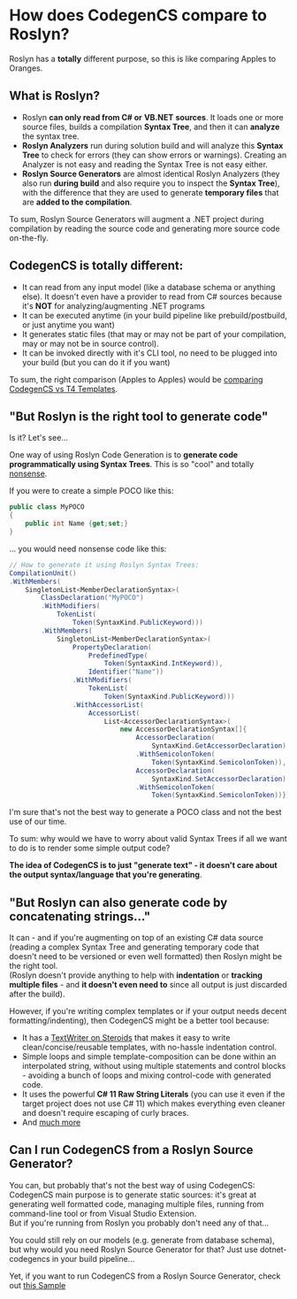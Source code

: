 # How does CodegenCS compare to Roslyn?

Roslyn has a **totally** different purpose, so this is like comparing Apples to Oranges.

## What is Roslyn?

- Roslyn **can only read from C# or** **VB.NET** **sources**. It loads one or more source files, builds a compilation **Syntax Tree**, and then it can **analyze** the syntax tree.  
- **Roslyn Analyzers** run during solution build and will analyze this **Syntax Tree** to check for errors (they can show errors or warnings). Creating an Analyzer is not easy and reading the Syntax Tree is not easy either.  
 - **Roslyn Source Generators** are almost identical Roslyn Analyzers (they also run **during build** and also require you to inspect the **Syntax Tree**), with the difference that they are used to generate **temporary files** that are **added to the compilation**.  
 
 To sum, Roslyn Source Generators will augment a .NET project during compilation by reading the source code and generating more source code on-the-fly.

## CodegenCS is totally different:

- It can read from any input model (like a database schema or anything else).
  It doesn't even have a provider to read from C# sources because it's **NOT** for analyzing/augmenting .NET programs
- It can be executed anytime (in your build pipeline like prebuild/postbuild, or just anytime you want)
- It generates static files (that may or may not be part of your compilation, may or may not be in source control).   
- It can be invoked directly with it's CLI tool, no need to be plugged into your build (but you can do it if you want)

To sum, the right comparison (Apples to Apples) would be [comparing CodegenCS vs T4 Templates](Comparison-T4.md).

## "But Roslyn is the right tool to generate code"

Is it? Let's see...

One way of using Roslyn Code Generation is to **generate code programmatically using Syntax Trees**. This is so "cool" and totally [nonsense](https://www.reddit.com/r/dotnet/comments/t3ds4m/why_is_noone_using_roslyn_tokenbased_code/).

If you were to create a simple POCO like this:

```cs
public class MyPOCO  
{  
    public int Name {get;set;}  
}
```

... you would need nonsense code like this:
```cs
// How to generate it using Roslyn Syntax Trees:
CompilationUnit()
.WithMembers(
    SingletonList<MemberDeclarationSyntax>(
        ClassDeclaration("MyPOCO")
        .WithModifiers(
            TokenList(
                Token(SyntaxKind.PublicKeyword)))
        .WithMembers(
            SingletonList<MemberDeclarationSyntax>(
                PropertyDeclaration(
                    PredefinedType(
                        Token(SyntaxKind.IntKeyword)),
                    Identifier("Name"))
                .WithModifiers(
                    TokenList(
                        Token(SyntaxKind.PublicKeyword)))
                .WithAccessorList(
                    AccessorList(
                        List<AccessorDeclarationSyntax>(
                            new AccessorDeclarationSyntax[]{
                                AccessorDeclaration(
                                    SyntaxKind.GetAccessorDeclaration)
                                .WithSemicolonToken(
                                    Token(SyntaxKind.SemicolonToken)),
                                AccessorDeclaration(
                                    SyntaxKind.SetAccessorDeclaration)
                                .WithSemicolonToken(
                                    Token(SyntaxKind.SemicolonToken))})))))))
```

I'm sure that's not the best way to generate a POCO class and not the best use of our time.

To sum: why would we have to worry about valid Syntax Trees if all we want to do is to render some simple output code?   

**The idea of CodegenCS is to just "generate text" - it doesn't care about the output syntax/language that you're generating**.

## "But Roslyn can also generate code by concatenating strings..."

It can - and if you're augmenting on top of an existing C# data source (reading a complex Syntax Tree and generating temporary code that doesn't need to be versioned or even well formatted) then Roslyn might be the right tool.  
(Roslyn doesn't provide anything to help with **indentation** or **tracking multiple files** - and **it doesn't even need to** since all output is just discarded after the build).

However, if you're writing complex templates or if your output needs decent formatting/indenting), then CodegenCS might be a better tool because:
- It has a [TextWriter on Steroids](https://github.com/CodegenCS/CodegenCS/tree/master/src/Core/CodegenCS) that makes it easy to write clean/concise/reusable templates, with no-hassle indentation control. 
- Simple loops and simple template-composition can be done within an interpolated string, without using multiple statements and control blocks - avoiding a bunch of loops and mixing control-code with generated code. 
- It uses the powerful **C# 11 Raw String Literals** (you can use it even if the target project does not use C# 11) which makes everything even cleaner and doesn't require escaping of curly braces.
- And [much more](https://github.com/CodegenCS/CodegenCS/tree/master/src/Core/CodegenCS)

## Can I run CodegenCS from a Roslyn Source Generator?

You can, but probably that's not the best way of using CodegenCS:  
CodegenCS main purpose is to generate static sources: it's great at generating well formatted code, managing multiple files, running from command-line tool or from Visual Studio Extension.  
But if you're running from Roslyn you probably don't need any of that...

You could still rely on our models (e.g. generate from database schema), but why would you need Roslyn Source Generator for that? Just use dotnet-codegencs in your build pipeline...

Yet, if you want to run CodegenCS from a Roslyn Source Generator, check out [this Sample](https://github.com/CodegenCS/Samples/tree/main/src/SampleSourceGenerator.SimplePocos)